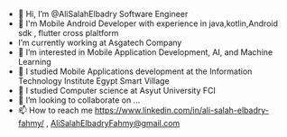 - 👋 Hi, I’m @AliSalahElbadry Software Engineer
- 👀 I'm Mobile Android Developer with experience in java,kotlin,Android sdk , flutter cross plaltform
-  I’m currently working at Asgatech Company 
- 🌱 I’m interested in Mobile Application Development, AI, and Machine Learning
- 🌱 I studied Mobile Applications development at the Information Technology Institute Egypt Smart Village
- 🌱  I studied Computer science at Asyut University FCI
- 💞️ I’m looking to collaborate on ...
- 📫 How to reach me  https://www.linkedin.com/in/ali-salah-elbadry-fahmy/ , AliSalahElbadryFahmy@gmail.com

<!---
AliSalahElbadry/AliSalahElbadry is a ✨ special ✨ repository because its `README.md` (this file) appears on your GitHub profile.
You can click the Preview link to take a look at your changes.
--->
